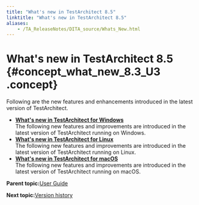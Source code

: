 ```yaml
--- 
title: "What's new in TestArchitect 8.5"
linktitle: "What's new in TestArchitect 8.5"
aliases: 
    - /TA_ReleaseNotes/DITA_source/Whats_New.html
---
```

# What's new in TestArchitect 8.5 {#concept_what_new_8.3_U3 .concept}

Following are the new features and enhancements introduced in the latest version of TestArchitect.

-   **[What's new in TestArchitect for Windows](../../TA_ReleaseNotes/DITA_source/Whats_New_Windows.html)**  
The following new features and improvements are introduced in the latest version of TestArchitect running on Windows.
-   **[What's new in TestArchitect for Linux](../../TA_ReleaseNotes/DITA_source/Whats_New_Linux.html)**  
The following new features and improvements are introduced in the latest version of TestArchitect running on Linux.
-   **[What's new in TestArchitect for macOS](../../TA_ReleaseNotes/DITA_source/Whats_New_Mac.html)**  
The following new features and improvements are introduced in the latest version of TestArchitect running on macOS.

**Parent topic:**[User Guide](../../TA_Help/Topics/User_Guide_begin.html)

**Next topic:**[Version history](../../TA_ReleaseNotes/DITA_source/Version_History.html)

